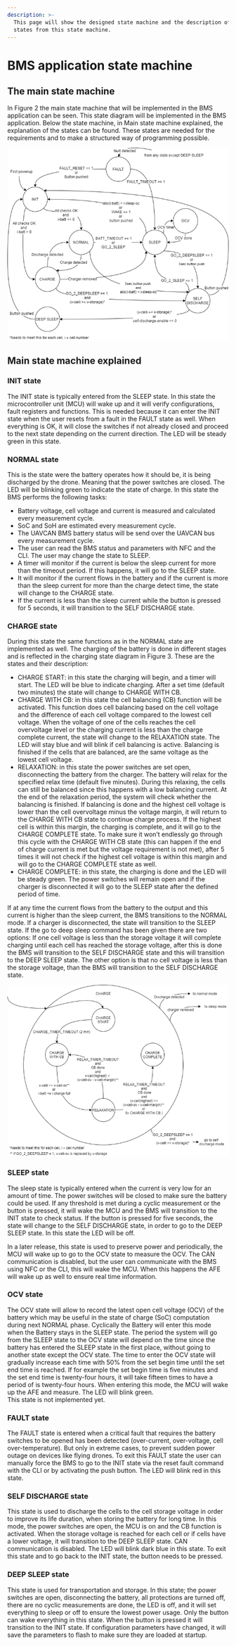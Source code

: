 ```yaml
---
description: >-
  This page will show the designed state machine and the description of the
  states from this state machine.
---
```


# BMS application state machine

## The main state machine

In Figure 2 the main state machine that will be implemented in the BMS application can be seen. This state diagram will be implemented in the BMS application. Below the state machine, in Main state machine explained, the explanation of the states can be found. These states are needed for the requirements and to make a structured way of programming possible.

![Figure 2: Battery main state machine](../.gitbook/assets/battery-state-machine%20%281%29.png)

## Main state machine explained

### **INIT state**


The INIT state is typically entered from the SLEEP state. In this state the microcontroller unit \(MCU\) will wake up and it will verify configurations, fault registers and functions. This is needed because it can enter the INIT state when the user resets from a fault in the FAULT state as well. When everything is OK, it will close the switches if not already closed and proceed to the next state depending on the current direction. The LED will be steady green in this state.

### **NORMAL state**


This is the state were the battery operates how it should be, it is being discharged by the drone. Meaning that the power switches are closed. The LED will be blinking green to indicate the state of charge. In this state the BMS performs the following tasks:

* Battery voltage, cell voltage and current is measured and calculated every measurement cycle.
* SoC and SoH are estimated every measurement cycle.
* The UAVCAN BMS battery status will be send over the UAVCAN bus every measurement cycle.
* The user can read the BMS status and parameters with NFC and the CLI. The user may change the state to SLEEP.
* A timer will monitor if the current is below the sleep current for more than the timeout period. If this happens, it will go to the SLEEP state.
* It will monitor if the current flows in the battery and if the current is more than the sleep current for more than the charge detect time, the state will change to the CHARGE state.
* If the current is less than the sleep current while the button is pressed for 5 seconds, it will transition to the SELF DISCHARGE state.

### **CHARGE state**


During this state the same functions as in the NORMAL state are implemented as well. The charging of the battery is done in different stages and is reflected in the charging state diagram in Figure 3. These are the states and their description:

* CHARGE START: in this state the charging will begin, and a timer will start. The LED will be blue to indicate charging. After a set time \(default two minutes\) the state will change to CHARGE WITH CB.
* CHARGE WITH CB: in this state the cell balancing \(CB\) function will be activated. This function does cell balancing based on the cell voltage and the difference of each cell voltage compared to the lowest cell voltage. When the voltage of one of the cells reaches the cell overvoltage level or the charging current is less than the charge complete current, the state will change to the RELAXATION state. The LED will stay blue and will blink if cell balancing is active. Balancing is finished if the cells that are balanced, are the same voltage as the lowest cell voltage.  
* RELAXATION: in this state the power switches are set open, disconnecting the battery from the charger. The battery will relax for the specified relax time \(default five minutes\). During this relaxing, the cells can still be balanced since this happens with a low balancing current. At the end of the relaxation period, the system will check whether the balancing is finished. If balancing is done and the highest cell voltage is lower than the cell overvoltage minus the voltage margin, it will return to the CHARGE WITH CB state to continue charge process. If the highest cell is within this margin, the charging is complete, and it will go to the CHARGE COMPLETE state. To make sure it won’t endlessly go through this cycle with the CHARGE WITH CB state \(this can happen if the end of charge current is met but the voltage requirement is not met\), after 5 times it will not check if the highest cell voltage is within this margin and will go to the CHARGE COMPLETE state as well.
* CHARGE COMPLETE: in this state, the charging is done and the LED will be steady green. The power switches will remain open and if the charger is disconnected it will go to the SLEEP state after the defined period of time.

If at any time the current flows from the battery to the output and this current is higher than the sleep current, the BMS transitions to the NORMAL mode. If a charger is disconnected, the state will transition to the SLEEP state. If the go to deep sleep command has been given there are two options: If one cell voltage is less than the storage voltage it will complete charging until each cell has reached the storage voltage, after this is done the BMS will transition to the SELF DISCHARGE state and this will transition to the DEEP SLEEP state. The other option is that no cell voltage is less than the storage voltage, than the BMS will transition to the SELF DISCHARGE state.

![Figure 3: Charging state diagram](../.gitbook/assets/charge-state-diagram%20%281%29.png)

### **SLEEP state**


The sleep state is typically entered when the current is very low for an amount of time. The power switches will be closed to make sure the battery could be used. If any threshold is met during a cyclic measurement or the button is pressed, it will wake the MCU and the BMS will transition to the INIT state to check status. If the button is pressed for five seconds, the state will change to the SELF DISCHARGE state, in order to go to the DEEP SLEEP state. In this state the LED will be off.   
  
In a later release, this state is used to preserve power and periodically, the MCU will wake up to go to the OCV state to measure the OCV. The CAN communication is disabled, but the user can communicate with the BMS using NFC or the CLI, this will wake the MCU. When this happens the AFE will wake up as well to ensure real time information.

### **OCV state**


The OCV state will allow to record the latest open cell voltage \(OCV\) of the battery which may be useful in the state of charge \(SoC\) computation during next NORMAL phase. Cyclically the Battery will enter this mode when the Battery stays in the SLEEP state. The period the system will go from the SLEEP state to the OCV state will depend on the time since the battery has entered the SLEEP state in the first place, without going to another state except the OCV state. The time to enter the OCV state will gradually increase each time with 50% from the set begin time until the set end time is reached. If for example the set begin time is five minutes and the set end time is twenty-four hours, it will take fifteen times to have a period of is twenty-four hours. When entering this mode, the MCU will wake up the AFE and measure. The LED will blink green.  
This state is not implemented yet.

### **FAULT state**


The FAULT state is entered when a critical fault that requires the battery switches to be opened has been detected \(over-current, over-voltage, cell over-temperature\). But only in extreme cases, to prevent sudden power outage on devices like flying drones. To exit this  FAULT state the user can manually force the BMS to go to the INIT state via the reset fault command with the CLI or by activating the push button. The LED will blink red in this state.

### **SELF DISCHARGE state**


This state is used to discharge the cells to the cell storage voltage in order to improve its life duration, when storing the battery for long time. In this mode, the power switches are open, the MCU is on and the CB function is activated. When the storage voltage is reached for each cell or if cells have a lower voltage, it will transition to the DEEP SLEEP state. CAN communication is disabled. The LED will blink dark blue in this state. To exit this state and to go back to the INIT state, the button needs to be pressed. 

### **DEEP SLEEP state**


This state is used for transportation and storage. In this state; the power switches are open, disconnecting the battery, all protections are turned off, there are no cyclic measurements are done, the LED is off, and it will set everything to sleep or off to ensure the lowest power usage. Only the button can wake everything in this state. When the button is pressed it will transition to the INIT state. If configuration parameters have changed, it will save the parameters to flash to make sure they are loaded at startup.

